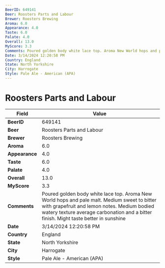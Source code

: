 ```yaml
---
BeerID: 649141
Beer: Roosters Parts and Labour
Brewer: Roosters Brewing
Aroma: 6.0
Appearance: 4.0
Taste: 6.0
Palate: 4.0
Overall: 13.0
MyScore: 3.3
Comments: Poured golden body white lace top. Aroma New World hops and pale malt. Medium sweet to bitter with grapefruit and lemon notes. Medium bodied watery texture average carbonation and a bitter finish. Might taste better in sunshine
Date: 3/14/2024 12:20:58 PM
Country: England
State: North Yorkshire
City: Harrogate
Style: Pale Ale - American (APA)
---
```


# Roosters Parts and Labour

| Field         | Value |
|---------------|-------|
| **BeerID** | 649141 |
| **Beer** | Roosters Parts and Labour |
| **Brewer** | Roosters Brewing |
| **Aroma** | 6.0 |
| **Appearance** | 4.0 |
| **Taste** | 6.0 |
| **Palate** | 4.0 |
| **Overall** | 13.0 |
| **MyScore** | 3.3 |
| **Comments** | Poured golden body white lace top. Aroma New World hops and pale malt. Medium sweet to bitter with grapefruit and lemon notes. Medium bodied watery texture average carbonation and a bitter finish. Might taste better in sunshine  |
| **Date** | 3/14/2024 12:20:58 PM |
| **Country** | England |
| **State** | North Yorkshire |
| **City** | Harrogate |
| **Style** | Pale Ale - American (APA) |
